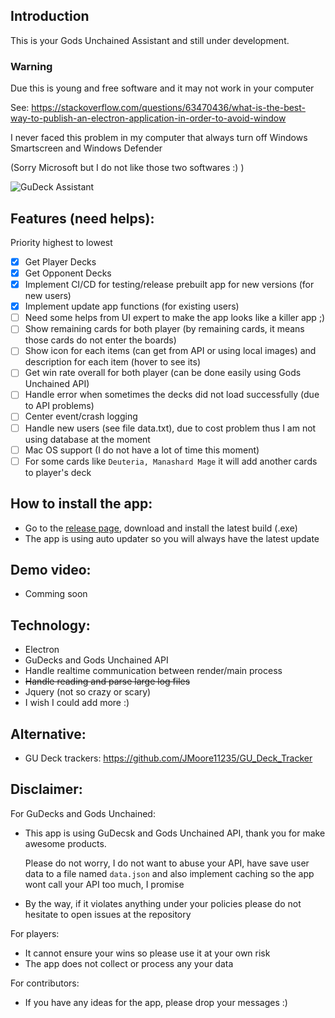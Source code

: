 ## Introduction

This is your Gods Unchained Assistant and still under development.

### Warning

Due this is young and free software and it may not work in your computer

See: https://stackoverflow.com/questions/63470436/what-is-the-best-way-to-publish-an-electron-application-in-order-to-avoid-window

I never faced this problem in my computer that always turn off Windows Smartscreen and Windows Defender

(Sorry Microsoft but I do not like those two softwares :) )

![GuDeck Assistant](https://i.imgur.com/UUZ8T9d.png)

## Features (need helps):
Priority highest to lowest

- [x] Get Player Decks
- [x] Get Opponent Decks
- [x] Implement CI/CD for testing/release prebuilt app for new versions (for new users)
- [x] Implement update app functions (for existing users)
- [ ] Need some helps from UI expert to make the app looks like a killer app ;)
- [ ] Show remaining cards for both player (by remaining cards, it means those cards do not enter the boards)
- [ ] Show icon for each items (can get from API or using local images) and description for each item (hover to see its)
- [ ] Get win rate overall for both player (can be done easily using Gods Unchained API)
- [ ] Handle error when sometimes the decks did not load successfully (due to API problems)
- [ ] Center event/crash logging
- [ ] Handle new users (see file data.txt), due to cost problem thus I am not using database at the moment
- [ ] Mac OS support (I do not have a lot of time this moment)
- [ ] For some cards like `Deuteria, Manashard Mage` it will add another cards to player's deck

## How to install the app:
- Go to the [release page](https://github.com/p2etools/gu-decks-assistant/releases), download and install the latest build (.exe)
- The app is using auto updater so you will always have the latest update

## Demo video:
- Comming soon

## Technology:
- Electron
- GuDecks and Gods Unchained API
- Handle realtime communication between render/main process
- <del>Handle reading and parse large log files</del>
- Jquery (not so crazy or scary)
- I wish I could add more :)

## Alternative:
- GU Deck trackers:
https://github.com/JMoore11235/GU_Deck_Tracker

## Disclaimer:
For GuDecks and Gods Unchained:
- This app is using GuDecsk and Gods Unchained API, thank you for make awesome products.

  Please do not worry, I do not want to abuse your API, have save user data to a file named `data.json` and also implement caching so the app wont call your API too much, I promise

- By the way, if it violates anything under your policies please do not hesitate to open issues at the repository

For players:
- It cannot ensure your wins so please use it at your own risk
- The app does not collect or process any your data

For contributors:
- If you have any ideas for the app, please drop your messages :)